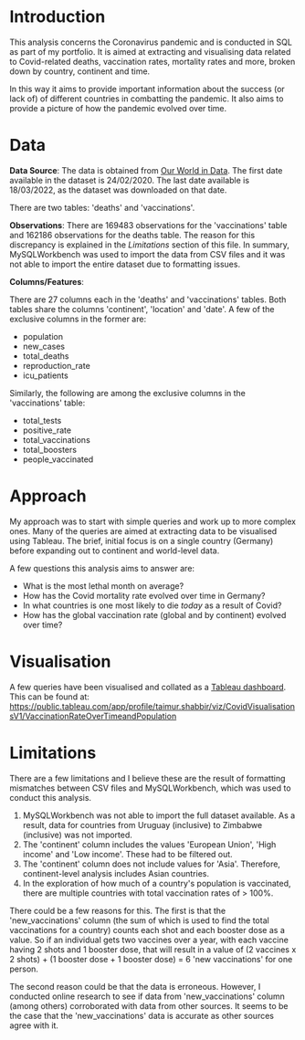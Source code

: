 # Introduction

This analysis concerns the Coronavirus pandemic and is conducted in SQL as part of my portfolio. It is aimed at extracting and visualising data related to
Covid-related deaths, vaccination rates, mortality rates and more, broken down by country, continent and time.

In this way it aims to provide important information about the success (or lack of) of different countries in combatting the pandemic. It also aims to 
provide a picture of how the pandemic evolved over time.

# Data

**Data Source**: The data is obtained from [Our World in Data](https://ourworldindata.org/covid-deaths). The first date available in the dataset
is 24/02/2020. The last date available is 18/03/2022, as the dataset was downloaded on that date.

There are two tables: 'deaths' and 'vaccinations'. 

**Observations**: There are 169483 observations for the 'vaccinations' table and 162186 observations for the deaths table. The reason for this discrepancy
is explained in the *Limitations* section of this file. In summary, MySQLWorkbench was used to import the data from CSV files and it was not able to import
the entire dataset due to formatting issues.

**Columns/Features**:

There are 27 columns each in the 'deaths' and 'vaccinations' tables. Both tables share the columns 'continent', 'location' and 'date'.
A few of the exclusive columns in the former are:

- population
- new_cases
- total_deaths
- reproduction_rate
- icu_patients

Similarly, the following are among the exclusive columns in the 'vaccinations' table:

- total_tests
- positive_rate
- total_vaccinations
- total_boosters
- people_vaccinated


# Approach

My approach was to start with simple queries and work up to more complex ones. Many of the queries are aimed at extracting data to be visualised
using Tableau. The brief, initial focus is on a single country (Germany) before expanding out to continent and world-level data.

A few questions this analysis aims to answer are:

- What is the most lethal month on average?
- How has the Covid mortality rate evolved over time in Germany?
- In what countries is one most likely to die *today* as a result of Covid?
- How has the global vaccination rate (global and by continent) evolved over time?


# Visualisation

A few queries have been visualised and collated as a [Tableau dashboard](https://public.tableau.com/app/profile/taimur.shabbir/viz/CovidVisualisationsV1/VaccinationRateOverTimeandPopulation). This can be found at: https://public.tableau.com/app/profile/taimur.shabbir/viz/CovidVisualisationsV1/VaccinationRateOverTimeandPopulation


# Limitations

There are a few limitations and I believe these are the result of formatting mismatches between CSV files and MySQLWorkbench, which was used to conduct
this analysis.

1. MySQLWorkbench was not able to import the full dataset available. As a result, data for countries from Uruguay (inclusive) to Zimbabwe (inclusive)
was not imported.
2. The 'continent' column includes the values 'European Union', 'High income' and 'Low income'. These had to be filtered out.
3. The 'continent' column does not include values for 'Asia'. Therefore, continent-level analysis includes Asian countries.
4. In the exploration of how much of a country's population is vaccinated, there are multiple countries with total vaccination rates of > 100%. 

There could be a few reasons for this. The first is that the 'new_vaccinations' column (the sum of which is used to find the total vaccinations for a
country) counts each shot and each booster dose as a value. So if an individual gets two vaccines over a year, with each vaccine having 2 shots and 1 
booster dose, that will result in a value of (2 vaccines x 2 shots) + (1 booster dose + 1 booster dose) = 6 'new vaccinations' for one person.

The second reason could be that the data is erroneous. However, I conducted online research to see if data from 'new_vaccinations' column (among others)
corroborated with data from other sources. It seems to be the case that the 'new_vaccinations' data is accurate as other sources agree with it.

